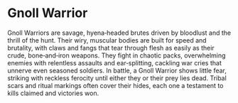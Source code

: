 # Gnoll Warrior

Gnoll Warriors are savage, hyena‑headed brutes driven by bloodlust and the thrill of the hunt. Their wiry, muscular bodies are built for speed and brutality, with claws and fangs that tear through flesh as easily as their crude, bone‑and‑iron weapons. They fight in chaotic packs, overwhelming enemies with relentless assaults and ear‑splitting, cackling war cries that unnerve even seasoned soldiers. In battle, a Gnoll Warrior shows little fear, striking with reckless ferocity until either they or their prey lies dead. Tribal scars and ritual markings often cover their hides, each one a testament to kills claimed and victories won.



